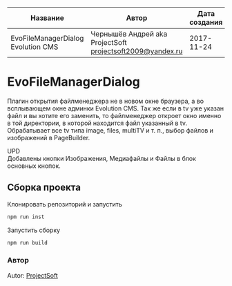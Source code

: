 | Название |  Автор | Дата создания | Дата обновления |
| --- | --- | --- | --- |
| EvoFileManagerDialog Evolution CMS | Чернышёв Андрей aka ProjectSoft <projectsoft2009@yandex.ru> | 2017-11-24  | 2025-01-06 |

# EvoFileManagerDialog

Плагин открытия файлменеджера не в новом окне браузера, а во всплывающем окне админки Evolution CMS.
Так же если в tv уже указан файл и вы хотите его заменить, то файлменеджер откроет окно именно в той директории, в которой находится файл указанный в tv.
Обрабатывает все tv типа image, files, multiTV и т. п., выбор файлов и изображений в PageBuilder.

UPD  
Добавлены кнопки Изображения, Медиафайлы и Файлы в блок основных кнопок.

## Сборка проекта

Клонировать репозиторий и запустить
```cmd
npm run inst
```

Запустить сборку
```cmd
npm run build
```

### Автор

Autor: [ProjectSoft](https://projectsoft.ru/)
